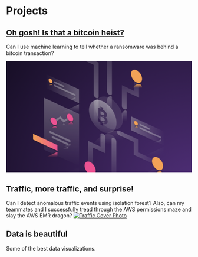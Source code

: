 # Projects
   
## [Oh gosh! Is that a bitcoin heist?](/project/bitcoin-heist)
Can I use machine learning to tell whether a ransomware was behind a bitcoin transaction?   

[![Bitcoin Heist Cover Photo](images/bitcoin/cover.jpg)](/project/bitcoin-heist)

## Traffic, more traffic, and surprise! 
Can I detect anomalous traffic events using isolation forest? Also, can my teammates and I successfully tread through the AWS permissions maze and slay the AWS EMR dragon? 
[![Traffic Cover Photo](images/traffic/cover.jpg)](/project/traffic)


## Data is beautiful
Some of the best data visualizations.
